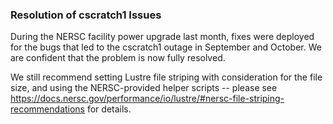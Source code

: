 ### Resolution of cscratch1 Issues 

During the NERSC facility power upgrade last month, fixes were deployed for 
the bugs that led to the cscratch1 outage in September and October. We are
confident that the problem is now fully resolved.

We still recommend setting Lustre file striping with consideration for the 
file size, and using the NERSC-provided helper scripts -- please see 
<https://docs.nersc.gov/performance/io/lustre/#nersc-file-striping-recommendations> 
for details.

